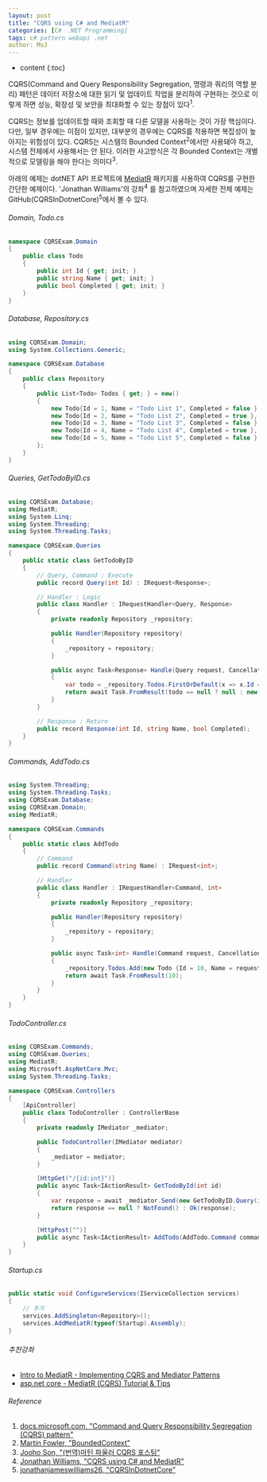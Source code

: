 ```yaml
---
layout: post
title: "CQRS using C# and MediatR"
categories: [C#ㆍ.NET Programming]
tags: c# pattern webapi .net
author: MsJ
---
```


* content
{:toc}

CQRS(Command and Query Responsibility Segregation, 명령과 쿼리의 역할 분리) 패턴은 데이터 저장소에 대한 읽기 및 업데이트 작업을 분리하여 구현하는 것으로 이렇게 하면 성능, 확장성 및 보안을 최대화할 수 있는 장점이 있다<sup>1</sup>.

CQRS는 정보를 업데이트할 때와 조회할 때 다른 모델을 사용하는 것이 가장 핵심이다. 다만, 일부 경우에는 이점이 있지만, 대부분의 경우에는 CQRS를 적용하면 복잡성이 높아지는 위험성이 있다. CQRS는 시스템의 Bounded Context<sup>2</sup>에서만 사용돼야 하고, 시스템 전체에서 사용해서는 안 된다. 이러한 사고방식은 각 Bounded Context는 개별적으로 모델링을 해야 한다는 의미다<sup>3</sup>.

아래의 예제는 dotNET API 프로젝트에 [MediatR](https://www.nuget.org/packages/MediatR.Extensions.Microsoft.DependencyInjection/) 패키지를 사용하여 CQRS를 구현한 간단한 예제이다. 'Jonathan Williams'의 강좌<sup>4</sup> 를 참고하였으며 자세한 전체 예제는 GitHub(CQRSInDotnetCore)<sup>5</sup>에서 볼 수 있다.





###### Domain, Todo.cs
```cs
namespace CQRSExam.Domain
{
    public class Todo
    {
        public int Id { get; init; }
        public string Name { get; init; }
        public bool Completed { get; init; }
    }
}
```

###### Database, Repository.cs
```cs
using CQRSExam.Domain;
using System.Collections.Generic;

namespace CQRSExam.Database
{
    public class Repository
    {
        public List<Todo> Todos { get; } = new()
        {
            new Todo{Id = 1, Name = "Todo List 1", Completed = false },
            new Todo{Id = 2, Name = "Todo List 2", Completed = true },
            new Todo{Id = 3, Name = "Todo List 3", Completed = false },
            new Todo{Id = 4, Name = "Todo List 4", Completed = true },
            new Todo{Id = 5, Name = "Todo List 5", Completed = false },
        };
    }
}
```

###### Queries, GetTodoByID.cs
```cs
using CQRSExam.Database;
using MediatR;
using System.Linq;
using System.Threading;
using System.Threading.Tasks;

namespace CQRSExam.Queries
{
    public static class GetTodoByID
    {
        // Query, Command : Execute
        public record Query(int Id) : IRequest<Response>;

        // Handler : Logic
        public class Handler : IRequestHandler<Query, Response>
        {
            private readonly Repository _repository;

            public Handler(Repository repository)
            {
                _repository = repository;
            }

            public async Task<Response> Handle(Query request, CancellationToken cancellationToken)
            {
                var todo = _repository.Todos.FirstOrDefault(x => x.Id == request.Id);
                return await Task.FromResult(todo == null ? null : new Response(todo.Id, todo.Name, todo.Completed));
            }
        }

        // Response : Return
        public record Response(int Id, string Name, bool Completed);
    }
}
```

###### Commands, AddTodo.cs
```cs
using System.Threading;
using System.Threading.Tasks;
using CQRSExam.Database;
using CQRSExam.Domain;
using MediatR;

namespace CQRSExam.Commands
{
    public static class AddTodo
    {
        // Command
        public record Command(string Name) : IRequest<int>;

        // Handler
        public class Handler : IRequestHandler<Command, int>
        {
            private readonly Repository _repository;

            public Handler(Repository repository)
            {
                _repository = repository;
            }

            public async Task<int> Handle(Command request, CancellationToken cancellationToken)
            {
                _repository.Todos.Add(new Todo {Id = 10, Name = request.Name});
                return await Task.FromResult(10);
            }
        }
    }
}
```

###### TodoController.cs
```cs
using CQRSExam.Commands;
using CQRSExam.Queries;
using MediatR;
using Microsoft.AspNetCore.Mvc;
using System.Threading.Tasks;

namespace CQRSExam.Controllers
{
    [ApiController]
    public class TodoController : ControllerBase
    {
        private readonly IMediator _mediator;

        public TodoController(IMediator mediator)
        {
            _mediator = mediator;
        }

        [HttpGet("/{id:int}")]
        public async Task<IActionResult> GetTodoById(int id)
        {
            var response = await _mediator.Send(new GetTodoByID.Query(id));
            return response == null ? NotFound() : Ok(response);
        }

        [HttpPost("")]
        public async Task<IActionResult> AddTodo(AddTodo.Command command) => Ok(await _mediator.Send(command));
    }
}
```

###### Startup.cs
```cs
public static void ConfigureServices(IServiceCollection services)
{
    // 추가
    services.AddSingleton<Repository>();
    services.AddMediatR(typeof(Startup).Assembly);
}
```

###### 추천강좌
* [Intro to MediatR - Implementing CQRS and Mediator Patterns](https://www.youtube.com/watch?v=yozD5Tnd8nw&ab_channel=IAmTimCorey)
* [asp.net core - MediatR (CQRS) Tutorial & Tips](https://www.youtube.com/watch?v=xKKVW94F2bc&ab_channel=RawCoding)

###### Reference
1. [docs.microsoft.com, "Command and Query Responsibility Segregation (CQRS) pattern"](https://docs.microsoft.com/en-us/azure/architecture/patterns/cqrs)
2. [Martin Fowler, "BoundedContext"](https://www.martinfowler.com/bliki/BoundedContext.html)
3. [Jooho Son, "(번역)마틴 파울러 CQRS 포스팅"](https://medium.com/@joohotheman/%EB%B2%88%EC%97%AD-%EB%A7%88%ED%8B%B4-%ED%8C%8C%EC%9A%B8%EB%9F%AC-cqrs-%ED%8F%AC%EC%8A%A4%ED%8C%85-245c63bb1e58)
4. [Jonathan Williams, "CQRS using C# and MediatR"](https://www.youtube.com/watch?v=mdzEKGlH0_Q&ab_channel=JonathanWilliams)
5. [jonathanjameswilliams26, "CQRSInDotnetCore"](https://github.com/jonathanjameswilliams26/CQRSInDotnetCore)

